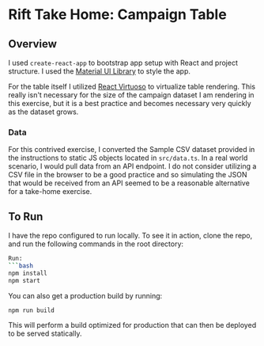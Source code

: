 # Rift Take Home: Campaign Table

## Overview
I used `create-react-app` to bootstrap app setup with React and project structure. I used the [Material UI Library](https://mui.com/)
to style the app.

For the table itself I utilized [React Virtuoso](https://github.com/petyosi/react-virtuoso) to virtualize table rendering.
This really isn't necessary for the size of the campaign dataset I am rendering in this exercise, but it is a best practice
and becomes necessary very quickly as the dataset grows.

### Data
For this contrived exercise, I converted the Sample CSV dataset provided in the instructions to static JS objects located
in `src/data.ts`. In a real world scenario, I would pull data from an API endpoint. I do not consider utilizing a CSV file 
in the browser to be a good practice and so simulating the JSON that would be received from an API seemed to
be a reasonable alternative for a take-home exercise.

## To Run
I have the repo configured to run locally. To see it in action, clone the repo, and run the following commands in the 
root directory:

```bash
Run:
```bash
npm install
npm start
```

You can also get a production build by running:
```bash
npm run build
```

This will perform a build optimized for production that can then be deployed to be served statically.

